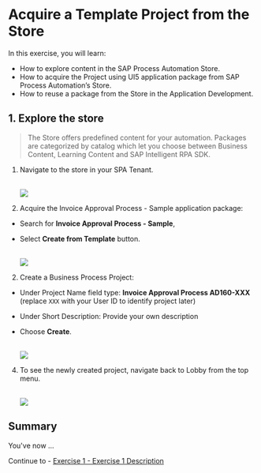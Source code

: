 # Acquire a Template Project from the Store


In this exercise, you will learn:
- How to explore content in the SAP Process Automation Store.
- How to acquire the Project using UI5 application package from SAP Process Automation’s Store.
- How to reuse a package from the Store in the Application Development.



## 1. Explore the store

>The Store offers predefined content for your automation. Packages are categorized by catalog which let you choose between Business Content, Learning Content and SAP Intelligent RPA SDK.

1.	Navigate to the store in your SPA Tenant.

    <br>![](/exercises//Accuire-project-from-the-store/images/001.png)

2. Acquire the Invoice Approval Process - Sample application package:
- Search for **Invoice Approval Process - Sample**,
- Select **Create from Template** button.

    <br>![](/exercises//Accuire-project-from-the-store/images/002.png)

2.	Create a Business Process Project:
- Under Project Name field type: **Invoice Approval Process AD160-XXX** (replace `XXX` with your User ID to identify project later)
- Under Short Description: Provide your own description
- Choose **Create**.

    <br>![](/exercises//Accuire-project-from-the-store/images/003.png)

4. To see the newly created project, navigate back to Lobby from the top menu.

    <br>![](/exercises//Accuire-project-from-the-store/images/004.png)

## Summary

You've now ...



Continue to - [Exercise 1 - Exercise 1 Description](../ex1/README.md)
